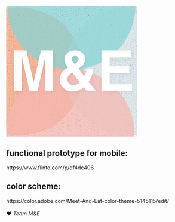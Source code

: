 [![logo](https://github.com/ecsmith/M-E/blob/master/screenshots/logo.jpg)]()<br>
<h2>functional prototype for mobile:</h2> https://www.flinto.com/p/df4dc406
<h2>color scheme:</h2> https://color.adobe.com/Meet-And-Eat-color-theme-5145115/edit/
<br><br><i>&hearts; Team M&E</i>

